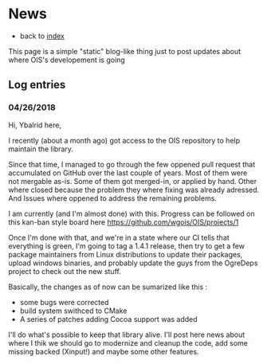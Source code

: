 # News

- back to [index](wgois.github.io/OIS)

This page is a simple "static" blog-like thing just to post updates about where OIS's developement is going

## Log entries

### 04/26/2018

Hi, Ybalrid here, 

I recently (about a month ago) got access to the OIS repository to help maintain the library.

Since that time, I managed to go through the few oppened pull request that accumulated on GitHub over the last couple of years. Most of them were not mergable as-is. Some of them got merged-in, or applied by hand. Other where closed because the problem they where fixing was already adressed. And Issues where oppened to address the remaining problems.

I am currently (and I'm almost done) with this. Progress can be followed on this kan-ban style board here https://github.com/wgois/OIS/projects/1

Once I'm done with that, and we're in a state where our CI tells that everything is green, I'm going to tag a 1.4.1 release, then try to get a few package maintainers from Linux distributions to update their packages, upload windows binaries, and probably update the guys from the OgreDeps project to check out the new stuff.

Basically, the changes as of now can be sumarized like this : 
 - some bugs were corrected
 - build system swithced to CMake
 - A series of patches adding Cocoa support was added
 
 I'll do what's possible to keep that library alive. I'll post here news about where I thik we should go to modernize and cleanup the code, add some missing backed (Xinput!) and maybe some other features.
 
 
